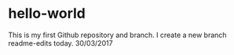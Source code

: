 # hello-world
This is my first Github repository and branch.
I create a new branch readme-edits today. 30/03/2017
